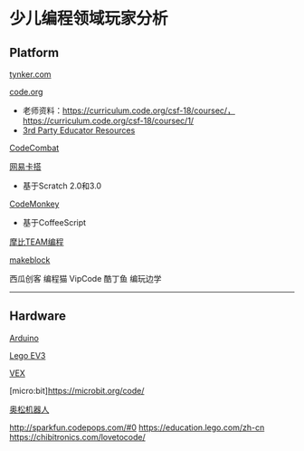 # 少儿编程领域玩家分析

## Platform

[tynker.com](https://www.tynker.com)

[code.org](https://code.org)

* 老师资料：https://curriculum.code.org/csf-18/coursec/， https://curriculum.code.org/csf-18/coursec/1/
* [3rd Party Educator Resources](https://code.org/educate/curriculum/3rd-party)

[CodeCombat](https://codecombat.com/)

[网易卡搭](https://kada.163.com/)

* 基于Scratch 2.0和3.0

[CodeMonkey](https://www.playcodemonkey.com/)

* 基于CoffeeScript

[摩比TEAM编程](https://www.mobby.cn/beijing/course/index?query=10)

[makeblock](https://www.makeblock.com/)

西瓜创客
编程猫
VipCode
酷丁鱼
编玩边学

---

## Hardware

[Arduino](https://www.arduino.cc/)

[Lego EV3](https://www.lego.com/zh-cn/mindstorms)

[VEX](https://www.vexrobotics.com/)

[micro:bit]https://microbit.org/code/

[奥松机器人](http://www.alsrobot.cn/)

http://sparkfun.codepops.com/#0
https://education.lego.com/zh-cn
https://chibitronics.com/lovetocode/